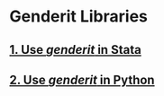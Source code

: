 # Genderit Libraries


## [1. Use _genderit_ in Stata](STATA/README.md)

## [2. Use _genderit_ in Python](python/README.md)